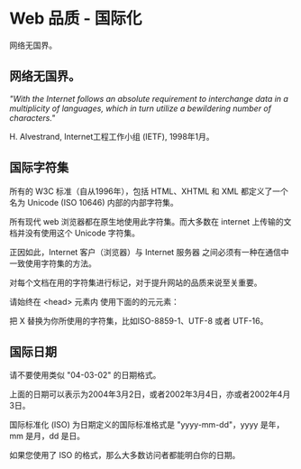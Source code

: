 # Web 品质 - 国际化

网络无国界。

## 网络无国界。

_"With the Internet follows an absolute requirement to interchange data in a multiplicity of languages, which in turn utilize a bewildering number of characters."_

H. Alvestrand, Internet工程工作小组 (IETF), 1998年1月。

## 国际字符集

所有的 W3C 标准（自从1996年），包括 HTML、XHTML 和 XML 都定义了一个名为 Unicode (ISO 10646) 内部的内部字符集。

所有现代 web 浏览器都在原生地使用此字符集。而大多数在 internet 上传输的文档并没有使用这个 Unicode 字符集。

正因如此，Internet 客户（浏览器）与 Internet 服务器 之间必须有一种在通信中一致使用字符集的方法。

对每个文档在用的字符集进行标记，对于提升网站的品质来说至关重要。

请始终在 &lt;head&gt; 元素内 使用下面的的元元素：

<meta charset="x">

把 X 替换为你所使用的字符集，比如ISO-8859-1、UTF-8 或者 UTF-16。

## 国际日期

请不要使用类似 "04-03-02" 的日期格式。

上面的日期可以表示为2004年3月2日，或者2002年3月4日，亦或者2002年4月3日。

国际标准化 (ISO) 为日期定义的国际标准格式是 "yyyy-mm-dd"，yyyy 是年，mm 是月，dd 是日。

如果您使用了 ISO 的格式，那么大多数访问者都能明白你的日期。

